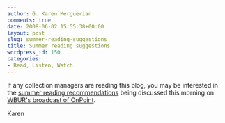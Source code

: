 ```yaml
---
author: G. Karen Merguerian
comments: true
date: 2008-06-02 15:55:38+00:00
layout: post
slug: summer-reading-suggestions
title: Summer reading suggestions
wordpress_id: 150
categories:
- Read, Listen, Watch
---
```


If any collection managers are reading this blog, you may be interested in the  [summer reading recommendations](http://www.onpointradio.org/features/2008/summer08.asp) being discussed this morning on [WBUR's broadcast of OnPoint](http://www.onpointradio.org/shows/2008/06/20080602_b_main.asp).

Karen
